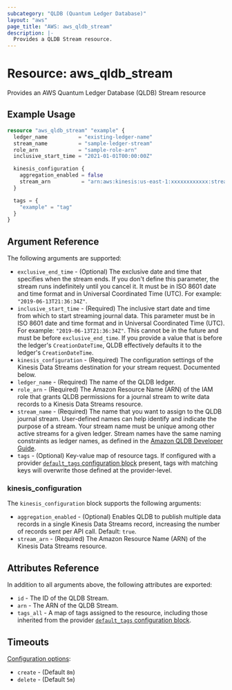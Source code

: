 ```yaml
---
subcategory: "QLDB (Quantum Ledger Database)"
layout: "aws"
page_title: "AWS: aws_qldb_stream"
description: |-
  Provides a QLDB Stream resource.
---
```


# Resource: aws_qldb_stream

Provides an AWS Quantum Ledger Database (QLDB) Stream resource

## Example Usage

```terraform
resource "aws_qldb_stream" "example" {
  ledger_name          = "existing-ledger-name"
  stream_name          = "sample-ledger-stream"
  role_arn             = "sample-role-arn"
  inclusive_start_time = "2021-01-01T00:00:00Z"

  kinesis_configuration {
    aggregation_enabled = false
    stream_arn          = "arn:aws:kinesis:us-east-1:xxxxxxxxxxxx:stream/example-kinesis-stream"
  }

  tags = {
    "example" = "tag"
  }
}
```

## Argument Reference

The following arguments are supported:

* `exclusive_end_time` - (Optional) The exclusive date and time that specifies when the stream ends. If you don't define this parameter, the stream runs indefinitely until you cancel it. It must be in ISO 8601 date and time format and in Universal Coordinated Time (UTC). For example: `"2019-06-13T21:36:34Z"`.
* `inclusive_start_time` - (Required) The inclusive start date and time from which to start streaming journal data. This parameter must be in ISO 8601 date and time format and in Universal Coordinated Time (UTC). For example: `"2019-06-13T21:36:34Z"`.  This cannot be in the future and must be before `exclusive_end_time`.  If you provide a value that is before the ledger's `CreationDateTime`, QLDB effectively defaults it to the ledger's `CreationDateTime`.
* `kinesis_configuration` - (Required) The configuration settings of the Kinesis Data Streams destination for your stream request. Documented below.
* `ledger_name` - (Required) The name of the QLDB ledger.
* `role_arn` - (Required) The Amazon Resource Name (ARN) of the IAM role that grants QLDB permissions for a journal stream to write data records to a Kinesis Data Streams resource.
* `stream_name` - (Required) The name that you want to assign to the QLDB journal stream. User-defined names can help identify and indicate the purpose of a stream.  Your stream name must be unique among other active streams for a given ledger. Stream names have the same naming constraints as ledger names, as defined in the [Amazon QLDB Developer Guide](https://docs.aws.amazon.com/qldb/latest/developerguide/limits.html#limits.naming).
* `tags` - (Optional) Key-value map of resource tags. If configured with a provider [`default_tags` configuration block](https://registry.terraform.io/providers/hashicorp/aws/latest/docs#default_tags-configuration-block) present, tags with matching keys will overwrite those defined at the provider-level.

### kinesis_configuration

The `kinesis_configuration` block supports the following arguments:

* `aggregation_enabled` - (Optional) Enables QLDB to publish multiple data records in a single Kinesis Data Streams record, increasing the number of records sent per API call. Default: `true`.
* `stream_arn` - (Required) The Amazon Resource Name (ARN) of the Kinesis Data Streams resource.

## Attributes Reference

In addition to all arguments above, the following attributes are exported:

* `id` - The ID of the QLDB Stream.
* `arn` - The ARN of the QLDB Stream.
* `tags_all` - A map of tags assigned to the resource, including those inherited from the provider [`default_tags` configuration block](https://registry.terraform.io/providers/hashicorp/aws/latest/docs#default_tags-configuration-block).

## Timeouts

[Configuration options](https://developer.hashicorp.com/terraform/language/resources/syntax#operation-timeouts):

- `create` - (Default `8m`)
- `delete` - (Default `5m`)
